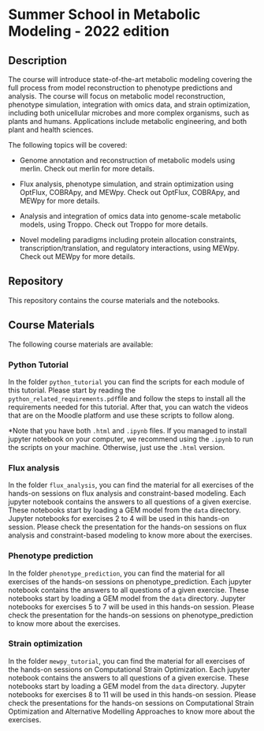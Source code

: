 # Summer School in Metabolic Modeling - 2022 edition

## Description
The course will introduce state-of-the-art metabolic modeling covering the full process from model reconstruction 
to phenotype predictions and analysis. 
The course will focus on metabolic model reconstruction, phenotype simulation, integration with omics data, 
and strain optimization, including both unicellular microbes and more complex organisms, such as plants and humans. 
Applications include metabolic engineering, and both plant and health sciences.

The following topics will be covered:
- Genome annotation and reconstruction of metabolic models using merlin. 
Check out merlin for more details.

- Flux analysis, phenotype simulation, and strain optimization using OptFlux, COBRApy, and MEWpy. 
Check out OptFlux, COBRApy, and MEWpy for more details.

- Analysis and integration of omics data into genome-scale metabolic models, using Troppo. 
Check out Troppo for more details.

- Novel modeling paradigms including protein allocation constraints, transcription/translation, and regulatory interactions, using MEWpy. 
Check out MEWpy for more details.


## Repository
This repository contains the course materials and the notebooks.


## Course Materials
The following course materials are available:

### Python Tutorial
In the folder `python_tutorial` you can find the scripts for each module of this tutorial. 
Please start by reading the `python_related_requirements.pdf`file and follow the steps to install all the requirements needed for this tutorial. 
After that, you can watch the videos that are on the Moodle platform and use these scripts to follow along. 

*Note that you have both `.html` and `.ipynb` files. If you managed to install jupyter notebook on your computer, 
we recommend using the `.ipynb` to run the scripts on your machine. Otherwise, just use the `.html` version.

### Flux analysis
In the folder `flux_analysis`, you can find the material for all exercises of the hands-on sessions on flux analysis and constraint-based modeling.
Each jupyter notebook contains the answers to all questions of a given exercise. These notebooks start by loading a GEM model from the `data` directory.
Jupyter notebooks for exercises 2 to 4 will be used in this hands-on session.
Please check the presentation for the hands-on sessions on flux analysis and constraint-based modeling to know more about the exercises.

### Phenotype prediction
In the folder `phenotype_prediction`, you can find the material for all exercises of the hands-on sessions on phenotype_prediction.
Each jupyter notebook contains the answers to all questions of a given exercise. These notebooks start by loading a GEM model from the `data` directory.
Jupyter notebooks for exercises 5 to 7 will be used in this hands-on session.
Please check the presentation for the hands-on sessions on phenotype_prediction to know more about the exercises.

### Strain optimization
In the folder `mewpy_tutorial`, you can find the material for all exercises of the hands-on sessions on Computational Strain Optimization.
Each jupyter notebook contains the answers to all questions of a given exercise. These notebooks start by loading a GEM model from the `data` directory.
Jupyter notebooks for exercises 8 to 11 will be used in this hands-on session.
Please check the presentations for the hands-on sessions on Computational Strain Optimization and Alternative Modelling Approaches to know more about the exercises.
